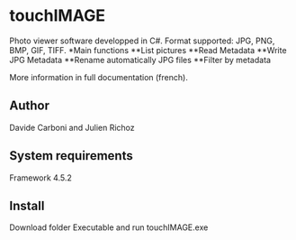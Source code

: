 # touchIMAGE
Photo viewer software developped in C#. Format supported: JPG, PNG, BMP, GIF, TIFF.
*Main functions
**List pictures
**Read Metadata
**Write JPG Metadata
**Rename automatically JPG files
**Filter by metadata

More information in full documentation (french).
## Author
Davide Carboni and Julien Richoz
## System requirements
Framework 4.5.2
## Install
Download folder Executable and run touchIMAGE.exe
